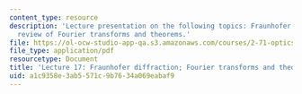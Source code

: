 ```yaml
---
content_type: resource
description: 'Lecture presentation on the following topics: Fraunhofer diffraction;
  review of Fourier transforms and theorems.'
file: https://ol-ocw-studio-app-qa.s3.amazonaws.com/courses/2-71-optics-spring-2009/a1c9358e3ab5571c9b7634a069eabaf9_MIT2_71S09_lec17.pdf
file_type: application/pdf
resourcetype: Document
title: 'Lecture 17: Fraunhofer diffraction; Fourier transforms and theorems'
uid: a1c9358e-3ab5-571c-9b76-34a069eabaf9
---
```

